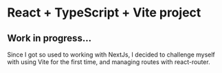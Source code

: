 # React + TypeScript + Vite project

## Work in progress...

Since I got so used to working with NextJs, I decided to challenge myself with using Vite for the first time, and managing routes with react-router.
